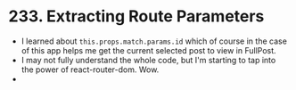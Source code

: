 # 233. Extracting Route Parameters
- I learned about `this.props.match.params.id` which of course in the case of this app helps me get the current selected post to view in FullPost.
- I may not fully understand the whole code, but I'm starting to tap into the power of react-router-dom. Wow.
- 
